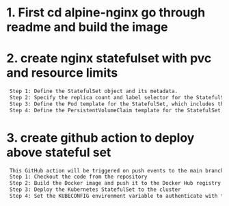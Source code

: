# 1. First cd alpine-nginx go through readme and build the image 

# 2. create nginx statefulset with pvc and resource limits

```bash
 Step 1: Define the StatefulSet object and its metadata.
 Step 2: Specify the replica count and label selector for the StatefulSet.
 Step 3: Define the Pod template for the StatefulSet, which includes the container specification, volume mounts, and resource limits.
 Step 4: Define the PersistentVolumeClaim template for the StatefulSet, which specifies the storage resource requirements.
 ```

# 3. create github action to deploy above stateful set

```bash
 This GitHub action will be triggered on push events to the main branch
 Step 1: Checkout the code from the repository
 Step 2: Build the Docker image and push it to the Docker Hub registry
 Step 3: Deploy the Kubernetes StatefulSet to the cluster
 Step 4: Set the KUBECONFIG environment variable to authenticate with the Kubernetes cluster
````